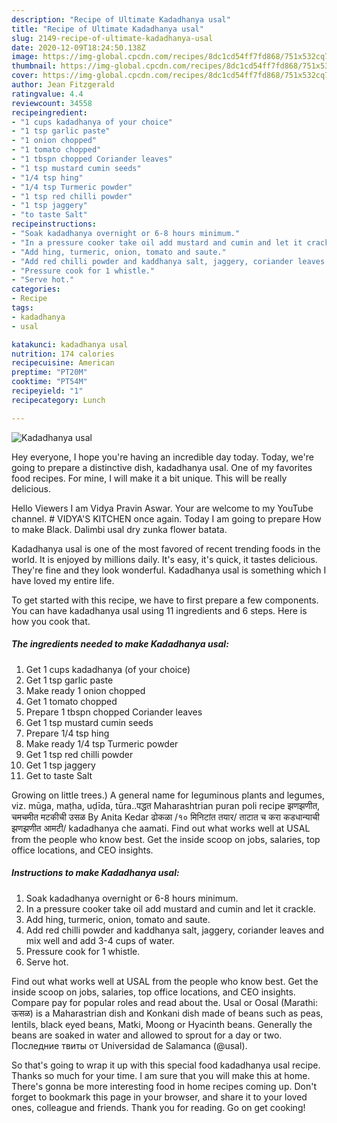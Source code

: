 ```yaml
---
description: "Recipe of Ultimate Kadadhanya usal"
title: "Recipe of Ultimate Kadadhanya usal"
slug: 2149-recipe-of-ultimate-kadadhanya-usal
date: 2020-12-09T18:24:50.138Z
image: https://img-global.cpcdn.com/recipes/8dc1cd54ff7fd868/751x532cq70/kadadhanya-usal-recipe-main-photo.jpg
thumbnail: https://img-global.cpcdn.com/recipes/8dc1cd54ff7fd868/751x532cq70/kadadhanya-usal-recipe-main-photo.jpg
cover: https://img-global.cpcdn.com/recipes/8dc1cd54ff7fd868/751x532cq70/kadadhanya-usal-recipe-main-photo.jpg
author: Jean Fitzgerald
ratingvalue: 4.4
reviewcount: 34558
recipeingredient:
- "1 cups kadadhanya of your choice"
- "1 tsp garlic paste"
- "1 onion chopped"
- "1 tomato chopped"
- "1 tbspn chopped Coriander leaves"
- "1 tsp mustard cumin seeds"
- "1/4 tsp hing"
- "1/4 tsp Turmeric powder"
- "1 tsp red chilli powder"
- "1 tsp jaggery"
- "to taste Salt"
recipeinstructions:
- "Soak kadadhanya overnight or 6-8 hours minimum."
- "In a pressure cooker take oil add mustard and cumin and let it crackle."
- "Add hing, turmeric, onion, tomato and saute."
- "Add red chilli powder and kaddhanya salt, jaggery, coriander leaves and mix well and add 3-4 cups of water."
- "Pressure cook for 1 whistle."
- "Serve hot."
categories:
- Recipe
tags:
- kadadhanya
- usal

katakunci: kadadhanya usal 
nutrition: 174 calories
recipecuisine: American
preptime: "PT20M"
cooktime: "PT54M"
recipeyield: "1"
recipecategory: Lunch

---
```



![Kadadhanya usal](https://img-global.cpcdn.com/recipes/8dc1cd54ff7fd868/751x532cq70/kadadhanya-usal-recipe-main-photo.jpg)

Hey everyone, I hope you're having an incredible day today. Today, we're going to prepare a distinctive dish, kadadhanya usal. One of my favorites food recipes. For mine, I will make it a bit unique. This will be really delicious.

Hello Viewers I am Vidya Pravin Aswar. Your are welcome to my YouTube channel. # VIDYA&#39;S KITCHEN once again. Today I am going to prepare How to make Black. Dalimbi usal dry zunka flower batata.

Kadadhanya usal is one of the most favored of recent trending foods in the world. It is enjoyed by millions daily. It's easy, it's quick, it tastes delicious. They're fine and they look wonderful. Kadadhanya usal is something which I have loved my entire life.


To get started with this recipe, we have to first prepare a few components. You can have kadadhanya usal using 11 ingredients and 6 steps. Here is how you cook that.

<!--inarticleads1-->

##### The ingredients needed to make Kadadhanya usal:

1. Get 1 cups kadadhanya (of your choice)
1. Get 1 tsp garlic paste
1. Make ready 1 onion chopped
1. Get 1 tomato chopped
1. Prepare 1 tbspn chopped Coriander leaves
1. Get 1 tsp mustard cumin seeds
1. Prepare 1/4 tsp hing
1. Make ready 1/4 tsp Turmeric powder
1. Get 1 tsp red chilli powder
1. Get 1 tsp jaggery
1. Get to taste Salt


Growing on little trees.) A general name for leguminous plants and legumes, viz. mūga, maṭha, uḍīda, tūra..पद्धत Maharashtrian puran poli recipe झणझणीत, चमचमीत मटकीची उसळ By Anita Kedar ढोकळा /१० मिनिटांत तयार/ ताटात च करा कडधान्याची झणझणीत आमटी/ kadadhanya che aamati. Find out what works well at USAL from the people who know best. Get the inside scoop on jobs, salaries, top office locations, and CEO insights. 

<!--inarticleads2-->

##### Instructions to make Kadadhanya usal:

1. Soak kadadhanya overnight or 6-8 hours minimum.
1. In a pressure cooker take oil add mustard and cumin and let it crackle.
1. Add hing, turmeric, onion, tomato and saute.
1. Add red chilli powder and kaddhanya salt, jaggery, coriander leaves and mix well and add 3-4 cups of water.
1. Pressure cook for 1 whistle.
1. Serve hot.


Find out what works well at USAL from the people who know best. Get the inside scoop on jobs, salaries, top office locations, and CEO insights. Compare pay for popular roles and read about the. Usal or Oosal (Marathi: ऊसळ) is a Maharastrian dish and Konkani dish made of beans such as peas, lentils, black eyed beans, Matki, Moong or Hyacinth beans. Generally the beans are soaked in water and allowed to sprout for a day or two. Последние твиты от Universidad de Salamanca (@usal). 

So that's going to wrap it up with this special food kadadhanya usal recipe. Thanks so much for your time. I am sure that you will make this at home. There's gonna be more interesting food in home recipes coming up. Don't forget to bookmark this page in your browser, and share it to your loved ones, colleague and friends. Thank you for reading. Go on get cooking!
